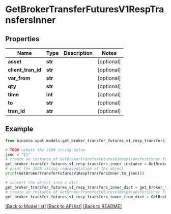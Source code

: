 # GetBrokerTransferFuturesV1RespTransfersInner


## Properties

Name | Type | Description | Notes
------------ | ------------- | ------------- | -------------
**asset** | **str** |  | [optional] 
**client_tran_id** | **str** |  | [optional] 
**var_from** | **str** |  | [optional] 
**qty** | **str** |  | [optional] 
**time** | **int** |  | [optional] 
**to** | **str** |  | [optional] 
**tran_id** | **str** |  | [optional] 

## Example

```python
from binance.spot.models.get_broker_transfer_futures_v1_resp_transfers_inner import GetBrokerTransferFuturesV1RespTransfersInner

# TODO update the JSON string below
json = "{}"
# create an instance of GetBrokerTransferFuturesV1RespTransfersInner from a JSON string
get_broker_transfer_futures_v1_resp_transfers_inner_instance = GetBrokerTransferFuturesV1RespTransfersInner.from_json(json)
# print the JSON string representation of the object
print(GetBrokerTransferFuturesV1RespTransfersInner.to_json())

# convert the object into a dict
get_broker_transfer_futures_v1_resp_transfers_inner_dict = get_broker_transfer_futures_v1_resp_transfers_inner_instance.to_dict()
# create an instance of GetBrokerTransferFuturesV1RespTransfersInner from a dict
get_broker_transfer_futures_v1_resp_transfers_inner_from_dict = GetBrokerTransferFuturesV1RespTransfersInner.from_dict(get_broker_transfer_futures_v1_resp_transfers_inner_dict)
```
[[Back to Model list]](../README.md#documentation-for-models) [[Back to API list]](../README.md#documentation-for-api-endpoints) [[Back to README]](../README.md)


